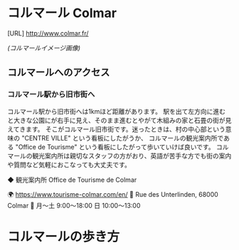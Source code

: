 # コルマール Colmar

[URL] http://www.colmar.fr/


_(コルマールイメージ画像)_



## コルマールへのアクセス


### コルマール駅から旧市街へ

コルマール駅から旧市街へは1kmほど距離があります。
駅を出て左方向に進むと大きな公園にが右手に見え、そのまま進むとやがて木組みの家と石畳の街が見えてきます。
そこがコルマール旧市街です。迷ったときは、村の中心部という意味の "CENTRE VILLE" という看板にしたがうか、
コルマールの観光案内所である "Office de Tourisme" という看板にしたがって歩いていけば良いです。
コルマールの観光案内所は親切なスタッフの方がおり、英語が苦手な方でも街の案内や質問など気軽におこなっても大丈夫です。

◆ 観光案内所
Office de Tourisme de Colmar

🌍  https://www.tourisme-colmar.com/en/
📍  Rue des Unterlinden, 68000 Colmar
🏢  月〜土 9:00〜18:00
   日     10:00〜13:00

# コルマールの歩き方




